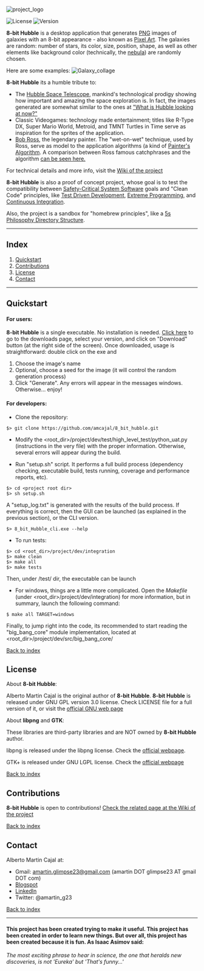 <!--- PROJECT LOGO --->
![project_logo](https://github.com/amcajal/8_bit_hubble/blob/master/project/doc/media/8_bit_hubble_readme_logo.png)

<!--- BADGES AND SHIELDS --->
![License](https://img.shields.io/badge/License-GPL%20v3.0-blue.svg)
![Version](https://img.shields.io/badge/Version-1.0.1-blue.svg)

<!--- PROJECT SUMMARY/OVERVIEW --->
**8-bit Hubble** is a desktop application that generates [PNG](https://es.wikipedia.org/wiki/Portable_Network_Graphics) images of galaxies
with an 8-bit appearance - also known as [Pixel Art](https://en.wikipedia.org/wiki/Pixel_art). 
The galaxies are random: number of stars, its color, size, position, shape, 
as well as other elements like background
color (technically, the [nebula](https://en.wikipedia.org/wiki/Nebula)) are randomly chosen.

Here are some examples:
![Galaxy_collage](https://github.com/amcajal/8_bit_hubble/blob/master/project/doc/media/8bh_galaxy_collage.png)

**8-bit Hubble** its a humble tribute to:
- The [Hubble Space Telescope](http://hubblesite.org/), mankind's technological prodigy 
showing how important and amazing
the space exploration is. In fact, the images generated are somewhat similar 
to the ones at ["What is Hubble looking at now?"](http://spacetelescopelive.org/)
- Classic Videogames: technology made entertainment;
titles like R-Type DX, Super Mario World, Metroid,
and TMNT Turtles in Time serve as inspiration for the sprites of the application.
- [Bob Ross](https://en.wikipedia.org/wiki/Bob_Ross), the legendary painter. 
The "wet-on-wet" technique, used by Ross, serve as model to
the application algorithms (a kind of [Painter's Algorithm](https://en.wikipedia.org/wiki/Painter%27s_algorithm). 
A comparison between Ross famous catchphrases and the algorithm [can be seen here.](https://github.com/amcajal/8_bit_hubble/wiki/Page-6:-Bob-Ross-Algorithm)

For technical details and more info, visit the [Wiki of the project](https://github.com/amcajal/8_bit_hubble/wiki)

**8-bit Hubble** is also a proof of concept project, whose goal is to test the
compatibility between [Safety-Critical System Software](https://en.wikipedia.org/wiki/Safety-critical_system) goals
and "Clean Code" principles, like
[Test Driven Development](https://en.wikipedia.org/wiki/Test-driven_development),
[Extreme Programming](https://en.wikipedia.org/wiki/Extreme_programming),
and [Continuous Integration](https://en.wikipedia.org/wiki/Continuous_integration).

Also, the project is a sandbox for "homebrew principles", like a [5s Philosophy Directory Structure](https://github.com/amcajal/8_bit_hubble/wiki/Content-of-the-project).

---

## Index
1. [Quickstart](#quickstart)
2. [Contributions](#contributions)
3. [License](#license)
4. [Contact](#contact)

---

## Quickstart
#### For users:
**8-bit Hubble** is a single executable. No installation is needed.
[Click here](https://github.com/amcajal/8_bit_hubble/tree/master/downloads) to go to the downloads page, select your version, and click on "Download" button (at the right side of the screen).
Once downloaded, usage is straightforward: double click on the exe and
1. Choose the image's name
2. Optional, choose a seed for the image (it will control the random generation process)
3. Click "Generate".
Any errors will appear in the messages windows. Otherwise... enjoy!

#### For developers:

- Clone the repository: 
```
$> git clone https://github.com/amcajal/8_bit_hubble.git
```


- Modify the <root_dir>/project/dev/test/high_level_test/python_uat.py (instructions in the very file) with
the proper information. Otherwise, several errors will appear during the build.

- Run "setup.sh" script. It performs a full build process
(dependency checking, executable build, tests running, coverage and performance reports, etc).
```
$> cd <project root dir>
$> sh setup.sh
```

A "setup_log.txt" is generated with the results of the build process.
If everything is correct, then the GUI can be launched (as explained in the previous section), or
the CLI version.

```
$> 8_bit_Hubble_cli.exe --help
```

- To run tests:
```
$> cd <root_dir>/project/dev/integration
$> make clean
$> make all
$> make tests
```
Then, under /test/ dir, the executable can be launch

- For windows, things are a little more complicated. Open the _Makefile_ (under <root_dir>/project/dev/integration) for more information, but in summary, launch the following command:
```
$ make all TARGET=windows
```

Finally, to jump right into the code, its recommended to start reading the "big_bang_core" module implementation, located at <root_dir>/project/dev/src/big_bang_core/

[Back to index](#index)


## License

About **8-bit Hubble**:

Alberto Martin Cajal is the original author of **8-bit Hubble**. 
**8-bit Hubble** is released under GNU GPL version 3.0 license. Check LICENSE file for a full version of it, or visit the [official GNU web page](https://www.gnu.org/licenses/gpl-3.0.en.html)


About **libpng** and **GTK**:

These libraries are third-party libraries and are NOT owned by **8-bit Hubble** author.

libpng is released under the libpng license. Check the [official webpage](http://www.libpng.org/pub/png/libpng.html).

GTK+ is released under GNU LGPL license. Check the [official webpage](https://developer.gnome.org/gtk3/stable/index.html)

[Back to index](#index)


## Contributions
**8-bit Hubble** is open to contributions! [Check the related page at the Wiki of the project](https://github.com/amcajal/8_bit_hubble/wiki/Page-9:-Contributions)

[Back to index](#index)


## Contact
Alberto Martin Cajal at:
 
- Gmail: amartin.glimpse23@gmail.com (amartin DOT glimpse23 AT gmail DOT com)
- [Blogspot](http://glimpse-23.blogspot.com.es/)
- [LinkedIn](https://es.linkedin.com/in/alberto-martin-cajal-b0a63379)
- Twitter: @amartin_g23

[Back to index](#index)

---

#### This project has been created trying to make it useful. This project has been created in order to learn new things. But over all, this project has been created because it is fun. As Isaac Asimov said:

*The most exciting phrase to hear in science, the one that heralds new discoveries, is not 'Eureka' but 'That's funny...'*
